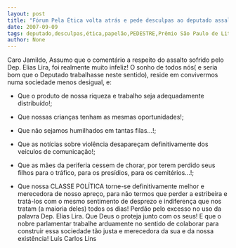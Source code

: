 ```yaml
---
layout: post
title: "Fórum Pela Ética volta atrás e pede desculpas ao deputado assaltado"
date: 2007-09-09
tags: deputado,desculpas,ética,papelão,PEDESTRE,Prêmio São Paulo de Literatura
author: None
---
```



Caro Jamildo,
Assumo que o coment&aacute;rio a respeito do assalto sofrido pelo Dep. Elias Lira, foi realmente muito infeliz!
O sonho de todos n&oacute;s( e seria bom que o Deputado trabalhasse neste sentido), reside em convivermos numa sociedade menos desigual, e: 
- Que o produto de nossa riqueza e trabalho seja adequadamente distribu&iacute;do!;
- Que nossas crian&ccedil;as tenham as mesmas oportunidades!; 
- Que n&atilde;o sejamos humilhados em tantas filas...!; 

- Que as not&iacute;cias sobre viol&ecirc;ncia desapare&ccedil;am definitivamente dos ve&iacute;culos de comunica&ccedil;&atilde;o!;

- Que as m&atilde;es da periferia cessem de chorar, por terem perdido seus filhos para o
tr&aacute;fico, para os pres&iacute;dios, para os cemit&eacute;rios...!;
- Que nossa CLASSE POL&Iacute;TICA torne-se definitivamente melhor e merecedora de nosso apre&ccedil;o, para n&atilde;o termos que perder a estribeira e trat&aacute;-los com o mesmo sentimento de desprezo e indiferen&ccedil;a que nos tratam (a maioria deles) todos os dias!
Perd&atilde;o pelo excesso no uso da palavra Dep. Elias Lira. Que Deus o proteja junto com os seus! E que o nobre parlamentar trabalhe arduamente no sentido de colaborar para construir essa sociedade t&atilde;o justa e merecedora da sua e da nossa exist&ecirc;ncia! 
Lu&iacute;s Carlos Lins


&nbsp;
 